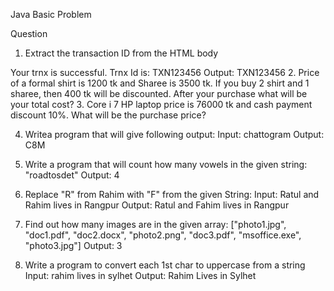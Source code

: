 Java Basic Problem

Question

1. Extract the transaction ID from the HTML body
<html>
<title>Test</title>
<body>
Your trnx is successful. Trnx Id is: TXN123456
</body>
</html>
Output: TXN123456
2. Price of a formal shirt is 1200 tk and Sharee is 3500 tk. If you buy 2 shirt and 1 sharee, then 400 tk will be discounted. After your purchase what will be your total cost?
3. Core i 7 HP laptop price is 76000 tk and cash payment discount 10%. What will be the purchase price?

4. Writea program that will give following output:
Input: chattogram
Output: C8M

5. Write a program that will count how many vowels in the given string:
"roadtosdet"
Output: 4

6. Replace "R" from Rahim with "F" from the given String:
Input: Ratul and Rahim lives in Rangpur
Output: Ratul and Fahim lives in Rangpur

7. Find out how many images are in the given array:
["photo1.jpg", "doc1.pdf", "doc2.docx", "photo2.png", "doc3.pdf", "msoffice.exe", "photo3.jpg"]
Output: 3

8. Write a program to convert each 1st char to uppercase from a string
Input: rahim lives in sylhet
Output: Rahim Lives in Sylhet
